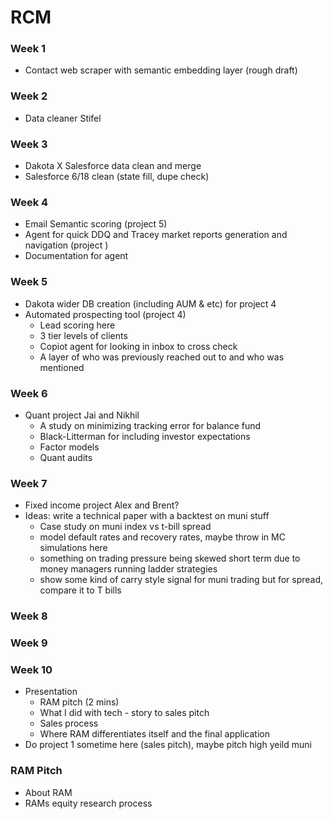 # RCM 

### Week 1
- Contact web scraper with semantic embedding layer (rough draft)

### Week 2
- Data cleaner Stifel

### Week 3
- Dakota X Salesforce data clean and merge
- Salesforce 6/18 clean (state fill, dupe check)

### Week 4
- Email Semantic scoring (project 5)
- Agent for quick DDQ and Tracey market reports generation and navigation (project )
- Documentation for agent

### Week 5
- Dakota wider DB creation (including AUM & etc) for project 4
- Automated prospecting tool (project 4)
     - Lead scoring here
     - 3 tier levels of clients
     - Copiot agent for looking in inbox to cross check
     - A layer of who was previously reached out to and who was mentioned

### Week 6
- Quant project Jai and Nikhil
     - A study on minimizing tracking error for balance fund
     - Black-Litterman for including investor expectations
     - Factor models
     - Quant audits

### Week 7
- Fixed income project Alex and Brent?
- Ideas: write a technical paper with a backtest on muni stuff
     - Case study on muni index vs t-bill spread
     - model default rates and recovery rates, maybe throw in MC simulations here
     - something on trading pressure being skewed short term due to money managers running ladder strategies
     - show some kind of carry style signal for muni trading but for spread, compare it to T bills

### Week 8

### Week 9

### Week 10
- Presentation
     - RAM pitch (2 mins)
     - What I did with tech - story to sales pitch
     - Sales process
     - Where RAM differentiates itself and the final application
- Do project 1 sometime here (sales pitch), maybe pitch high yeild muni

### RAM Pitch
- About RAM
- RAMs equity research process
